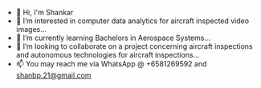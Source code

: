 - 👋 Hi, I'm Shankar
- 👀 I’m interested in computer data analytics for aircraft inspected video images...
- 🌱 I’m currently learning Bachelors in Aerospace Systems...
- 💞️ I’m looking to collaborate on a project concerning aircraft inspections and autonomous technologies for aircraft inspections...
- 📫 You may reach me via WhatsApp @ +6581269592 and shanbp.21@gmail.com

<!---
Shan2104/Shan2104 is a ✨ special ✨ repository because its `README.md` (this file) appears on your GitHub profile.
You can click the Preview link to take a look at your changes.
--->
